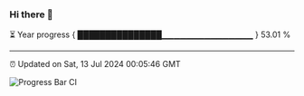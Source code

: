 ### Hi there 👋

⏳ Year progress { ███████████████▁▁▁▁▁▁▁▁▁▁▁▁▁▁▁ } 53.01 %

---

⏰ Updated on Sat, 13 Jul 2024 00:05:46 GMT

![Progress Bar CI](https://github.com/liununu/liununu/workflows/Progress%20Bar%20CI/badge.svg)
